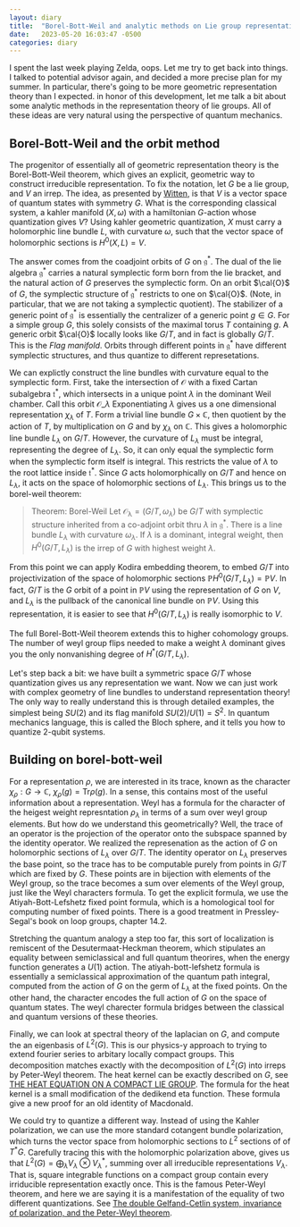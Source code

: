 ```yaml
---
layout: diary 
title:  "Borel-Bott-Weil and analytic methods on Lie group representation theory"
date:   2023-05-20 16:03:47 -0500
categories: diary
---
```


I spent the last week playing Zelda, oops. Let me try to get back into things. I talked to potential advisor again, and decided a more precise plan for my summer. In particular, there's going to be more geometric representation theory than I expected. in honor of this development, let me talk a bit about some analytic methods in the representation theory of lie groups. All of these ideas are very natural using the perspective of quantum mechanics.

## Borel-Bott-Weil and the orbit method
The progenitor of essentially all of geometric representation theory is the Borel-Bott-Weil theorem, which gives an explicit, geometric way to construct irreducible representation. To fix the notation, let $G$ be a lie group, and $V$ an irrep. The idea, as presented by [Witten](https://www.ias.edu/sites/default/files/sns/%5B105%5DCommMathPhys114-1988.pdf), is that $V$  is a vector space of quantum states with symmetry $G$. What is the corresponding classical system, a kahler manifold $(X,\omega)$ with a hamiltonian $G$-action whose quantization gives $V$?  Using kahler geometric quantization, $X$ must carry a holomorphic line bundle $L$, with curvature $\omega$, such that the vector space of holomorphic sections is $H^0(X,L) = V$. 

The answer comes from the coadjoint orbits of $G$ on $\mathfrak{g}^\ast$. The dual of the lie algebra $\mathfrak{g}^\ast$ carries a natural symplectic form born from the lie bracket, and the natural action of $G$ preserves the symplectic form. On an orbit $\cal{O}$ of $G$, the symplectic structure of $\mathfrak{g}^\ast$ restricts to one on $\cal{O}$. (Note, in particular, that we are not taking a symplectic quotient).  The stabilizer of a generic point of $\mathfrak{g}^\ast$ is essentially the centralizer of a generic point $g\in G$. For a simple group $G$, this solely consists of the maximal torus $T$ containing $g$. A generic orbit $\cal{O}$ locally looks like $G/T$, and in fact is globally $G/T$. This is the *Flag manifold*. Orbits through different points in $\mathfrak{g}^\ast$ have different symplectic structures, and thus quantize to different represetations.

We can explictly construct the line bundles with curvature equal to the symplectic form. First, take the intersection of $\mathcal{O}$ with a fixed Cartan subalgebra $\mathfrak{t}^\ast$, which intersects in a unique point $\lambda$ in the dominant Weil chamber. Call this orbit $\mathcal{O}\_{\lambda}$ Exponentiating $\lambda$ gives us a one dimensional representation $\chi_\lambda$ of $T$. Form a trivial line bundle $G \times \mathbb{C}$, then quotient by the action of $T$, by multiplication on $G$ and by $\chi_\lambda$ on $\mathbb{C}$. This gives a holomorphic line bundle $L_\lambda$ on $G/T$. However, the curvature of $L_\lambda$ must be integral, representing the degree of $L_\lambda$. So, it can only equal the symplectic form when the symplectic form itself is integral. This restricts the value of $\lambda$ to the root lattice inside $\mathfrak{t}^\ast$.  Since $G$ acts holomorphically on $G/T$ and hence on $L_\lambda$, it acts on the space of holomorphic sections of $L_\lambda$. This brings us to the borel-weil theorem:

> Theorem: Borel-Weil
> Let $\mathcal{O_\lambda} = (G/T,\omega_\lambda)$ be $G/T$ with symplectic structure inherited from a co-adjoint orbit thru $\lambda$ in $\mathfrak{g}^\ast$. There is a line bundle $L_\lambda$ with curvature $\omega_\lambda$. If $\lambda$ is a dominant, integral weight, then $H^0(G/T,L_\lambda)$ is the irrep of $G$ with highest weight  $\lambda$.

From this point we can apply Kodira embedding theorem, to embed $G/T$ into projectivization of the space of holomorphic sections $\mathbb{P}H^0(G/T,L_\lambda) = \mathbb{P}V$. In fact, $G/T$ is the $G$ orbit of a point in $\mathbb{P}V$ using the representation of $G$ on $V$, and $L_\lambda$ is the pullback of the canonical line bundle on $\mathbb{P}V$. Using this representation, it is easier to see that $H^0(G/T,L_\lambda)$ is really isomorphic to $V$. 

The full Borel-Bott-Weil theorem extends this to higher cohomology groups. The number of weyl group flips needed to make a weight $\lambda$ dominant gives you the only nonvanishing degree of $H^\ast(G/T,L_\lambda)$.

Let's step back a bit: we have built a symmetric space $G/T$ whose quantization gives us any representation we want. Now we can just work with complex geometry of line bundles to understand representation theory! The only way to really understand this is through detailed examples, the simplest being $SU(2)$ and its flag manifold $SU(2)/U(1) = S^2$. In quantum mechanics language, this is called the Bloch sphere, and it tells you how to quantize 2-qubit systems. 

## Building on borel-bott-weil

For a representation $\rho$, we are interested in its trace, known as the character $\chi_\rho: G \to \mathbb{C}$, $\chi_\rho(g) = \mathrm{Tr } \rho(g)$. In a sense, this contains most of the useful information about a representation. Weyl has a formula for the character of the heigest weight represntation $\rho_\lambda$ in terms of a sum over weyl group elements. But how do we understand this geometrically? Well, the trace of an operator is the projection of the operator onto the subspace spanned by the identity operator. We realized the represenation as the action of $G$ on holomorphic sections of $L_\lambda$ over $G/T$. The identity operator on $L_\lambda$ preserves the base point, so the trace has to be computable purely from points in $G/T$ which are fixed by $G$. These points are in bijection with elements of the Weyl group, so the trace becomes a sum over elements of the Weyl group, just like the Weyl characters formula. To get the explicit formula, we use the Atiyah-Bott-Lefshetz fixed point formula, which is a homological tool for computing number of fixed points. There is a good treatment in Pressley-Segal's book on loop groups, chapter 14.2.

Stretching the quantum analogy a step too far, this sort of localization is remiscent of the Desutermaat-Heckman theorem, which stipulates an equality between semiclassical and full quantum theorires, when the energy function generates a $U(1)$ action. The atiyah-bott-lefshetz formula is essentially a semiclassical approximation of the quantum path integral, computed from the action of $G$ on the germ of $L_\lambda$ at the fixed points. On the other hand, the character encodes the full action of $G$ on the space of quantum states. The weyl charecter formula bridges between the classical and quantum versions of these theories.


Finally, we can look at spectral theory of the laplacian on $G$, and compute the an eigenbasis of $L^2(G)$. This is our physics-y approach to trying to extend fourier series to arbitary locally compact groups. This decomposition matches exactly with the decomposition of $L^2(G)$ into irreps by Peter-Weyl theorem. The heat kernel can be exactly described on $G$, see [THE HEAT EQUATION ON A COMPACT LIE GROUP](https://www.jstor.org/stable/pdf/1997977.pdf?refreqid=excelsior%3A454f0cc43ac07795f0e8c9a82517f329&ab_segments=&origin=&initiator=&acceptTC=1). The formula for the heat kernel is a small modification of the dedikend eta function. These formula give a new proof for an old identity of Macdonald.

We could try to quantize a different way. Instead of using the Kahler polarization, we can use the more standard cotangent bundle polarization, which turns the vector space from holomorphic sections to $L^2$ sections of of  $T^\ast G$. Carefully tracing this with the holomorphic polarization above, gives us that $L^2(G) = \bigoplus_\lambda V_\lambda \otimes V_\lambda^\ast$, summing over all irreducible representations $V_\lambda$. That is, square integrable functions on a compact group contain every irriducible representation exactly once. This is the famous Peter-Weyl theorem, and here we are saying it is a manifestation of the equality of two different quantizations. See [The double Gelfand-Cetlin system, invariance of polarization, and the Peter-Weyl theorem](https://arxiv.org/abs/2303.18113).
